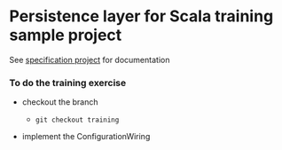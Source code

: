 # Persistence layer for Scala training sample project

See [specification project](https://github.com/SeanShubin/todo-specification/blob/master/README.md) for documentation

### To do the training exercise

- checkout the branch
    -     git checkout training
- implement the ConfigurationWiring
